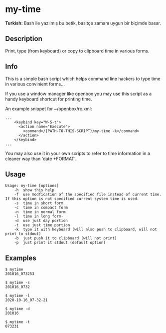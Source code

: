 # my-time

**Turkish:** Bash ile yazılmış bu betik, basitçe zamanı uygun bir biçimde basar.

## Description

Print, type (from keyboard) or copy to clipboard time in various forms.

## Info

This is a simple bash script which helps command line hackers to type time in various convinient forms...

If you use a window manager like openbox you may use this script as a handy keyboard shortcut for printing time.

An example snippet for ~/openbox/rc.xml:

```
...
    <keybind key="W-S-t">
      <action name="Execute">
        <command>/{PATH-TO-THIS-SCRIPT}/my-time -k</command>
      </action>
    </keybind>
...
```

You may also use it in your own scripts to refer to time information in a cleaner way than 'date +FORMAT'.

## Usage

```
Usage: my-time [options]
	-h	show this help
	-f	use modfication of the specified file instead of current time. If this option is not specified current system time is used.
	-s	time in short form
	-c	time in compact form
	-n	time in normal form
	-l	time in long form-
	-d	use just day portion
	-t	use just time portion
	-k	type it with keyboard (will also push to clipboard, will not print to stdout)
	-b	just push it to clipboard (will not print)
	-p	just print it stdout (default option)

```

## Examples

```
$ mytime
201016_073253

$ mytime -s
201016_0732

$ mytime -l
2020-10-16_07-32-21

$ mytime -d
201016

$ mytime -t
073231

```
